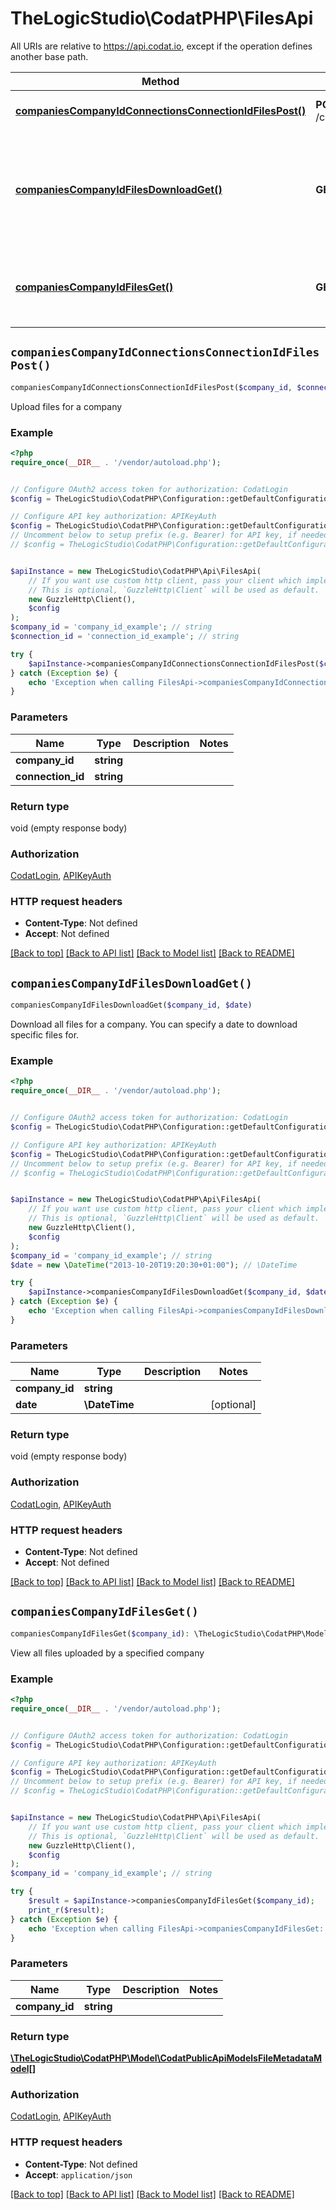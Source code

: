 # TheLogicStudio\CodatPHP\FilesApi

All URIs are relative to https://api.codat.io, except if the operation defines another base path.

| Method | HTTP request | Description |
| ------------- | ------------- | ------------- |
| [**companiesCompanyIdConnectionsConnectionIdFilesPost()**](FilesApi.md#companiesCompanyIdConnectionsConnectionIdFilesPost) | **POST** /companies/{companyId}/connections/{connectionId}/files | Upload files for a company |
| [**companiesCompanyIdFilesDownloadGet()**](FilesApi.md#companiesCompanyIdFilesDownloadGet) | **GET** /companies/{companyId}/files/download | Download all files for a company. You can specify a date to download specific files for. |
| [**companiesCompanyIdFilesGet()**](FilesApi.md#companiesCompanyIdFilesGet) | **GET** /companies/{companyId}/files | View all files uploaded by a specified company |


## `companiesCompanyIdConnectionsConnectionIdFilesPost()`

```php
companiesCompanyIdConnectionsConnectionIdFilesPost($company_id, $connection_id)
```

Upload files for a company

### Example

```php
<?php
require_once(__DIR__ . '/vendor/autoload.php');


// Configure OAuth2 access token for authorization: CodatLogin
$config = TheLogicStudio\CodatPHP\Configuration::getDefaultConfiguration()->setAccessToken('YOUR_ACCESS_TOKEN');

// Configure API key authorization: APIKeyAuth
$config = TheLogicStudio\CodatPHP\Configuration::getDefaultConfiguration()->setApiKey('Authorization', 'YOUR_API_KEY');
// Uncomment below to setup prefix (e.g. Bearer) for API key, if needed
// $config = TheLogicStudio\CodatPHP\Configuration::getDefaultConfiguration()->setApiKeyPrefix('Authorization', 'Bearer');


$apiInstance = new TheLogicStudio\CodatPHP\Api\FilesApi(
    // If you want use custom http client, pass your client which implements `GuzzleHttp\ClientInterface`.
    // This is optional, `GuzzleHttp\Client` will be used as default.
    new GuzzleHttp\Client(),
    $config
);
$company_id = 'company_id_example'; // string
$connection_id = 'connection_id_example'; // string

try {
    $apiInstance->companiesCompanyIdConnectionsConnectionIdFilesPost($company_id, $connection_id);
} catch (Exception $e) {
    echo 'Exception when calling FilesApi->companiesCompanyIdConnectionsConnectionIdFilesPost: ', $e->getMessage(), PHP_EOL;
}
```

### Parameters

| Name | Type | Description  | Notes |
| ------------- | ------------- | ------------- | ------------- |
| **company_id** | **string**|  | |
| **connection_id** | **string**|  | |

### Return type

void (empty response body)

### Authorization

[CodatLogin](../../README.md#CodatLogin), [APIKeyAuth](../../README.md#APIKeyAuth)

### HTTP request headers

- **Content-Type**: Not defined
- **Accept**: Not defined

[[Back to top]](#) [[Back to API list]](../../README.md#endpoints)
[[Back to Model list]](../../README.md#models)
[[Back to README]](../../README.md)

## `companiesCompanyIdFilesDownloadGet()`

```php
companiesCompanyIdFilesDownloadGet($company_id, $date)
```

Download all files for a company. You can specify a date to download specific files for.

### Example

```php
<?php
require_once(__DIR__ . '/vendor/autoload.php');


// Configure OAuth2 access token for authorization: CodatLogin
$config = TheLogicStudio\CodatPHP\Configuration::getDefaultConfiguration()->setAccessToken('YOUR_ACCESS_TOKEN');

// Configure API key authorization: APIKeyAuth
$config = TheLogicStudio\CodatPHP\Configuration::getDefaultConfiguration()->setApiKey('Authorization', 'YOUR_API_KEY');
// Uncomment below to setup prefix (e.g. Bearer) for API key, if needed
// $config = TheLogicStudio\CodatPHP\Configuration::getDefaultConfiguration()->setApiKeyPrefix('Authorization', 'Bearer');


$apiInstance = new TheLogicStudio\CodatPHP\Api\FilesApi(
    // If you want use custom http client, pass your client which implements `GuzzleHttp\ClientInterface`.
    // This is optional, `GuzzleHttp\Client` will be used as default.
    new GuzzleHttp\Client(),
    $config
);
$company_id = 'company_id_example'; // string
$date = new \DateTime("2013-10-20T19:20:30+01:00"); // \DateTime

try {
    $apiInstance->companiesCompanyIdFilesDownloadGet($company_id, $date);
} catch (Exception $e) {
    echo 'Exception when calling FilesApi->companiesCompanyIdFilesDownloadGet: ', $e->getMessage(), PHP_EOL;
}
```

### Parameters

| Name | Type | Description  | Notes |
| ------------- | ------------- | ------------- | ------------- |
| **company_id** | **string**|  | |
| **date** | **\DateTime**|  | [optional] |

### Return type

void (empty response body)

### Authorization

[CodatLogin](../../README.md#CodatLogin), [APIKeyAuth](../../README.md#APIKeyAuth)

### HTTP request headers

- **Content-Type**: Not defined
- **Accept**: Not defined

[[Back to top]](#) [[Back to API list]](../../README.md#endpoints)
[[Back to Model list]](../../README.md#models)
[[Back to README]](../../README.md)

## `companiesCompanyIdFilesGet()`

```php
companiesCompanyIdFilesGet($company_id): \TheLogicStudio\CodatPHP\Model\CodatPublicApiModelsFileMetadataModel[]
```

View all files uploaded by a specified company

### Example

```php
<?php
require_once(__DIR__ . '/vendor/autoload.php');


// Configure OAuth2 access token for authorization: CodatLogin
$config = TheLogicStudio\CodatPHP\Configuration::getDefaultConfiguration()->setAccessToken('YOUR_ACCESS_TOKEN');

// Configure API key authorization: APIKeyAuth
$config = TheLogicStudio\CodatPHP\Configuration::getDefaultConfiguration()->setApiKey('Authorization', 'YOUR_API_KEY');
// Uncomment below to setup prefix (e.g. Bearer) for API key, if needed
// $config = TheLogicStudio\CodatPHP\Configuration::getDefaultConfiguration()->setApiKeyPrefix('Authorization', 'Bearer');


$apiInstance = new TheLogicStudio\CodatPHP\Api\FilesApi(
    // If you want use custom http client, pass your client which implements `GuzzleHttp\ClientInterface`.
    // This is optional, `GuzzleHttp\Client` will be used as default.
    new GuzzleHttp\Client(),
    $config
);
$company_id = 'company_id_example'; // string

try {
    $result = $apiInstance->companiesCompanyIdFilesGet($company_id);
    print_r($result);
} catch (Exception $e) {
    echo 'Exception when calling FilesApi->companiesCompanyIdFilesGet: ', $e->getMessage(), PHP_EOL;
}
```

### Parameters

| Name | Type | Description  | Notes |
| ------------- | ------------- | ------------- | ------------- |
| **company_id** | **string**|  | |

### Return type

[**\TheLogicStudio\CodatPHP\Model\CodatPublicApiModelsFileMetadataModel[]**](../Model/CodatPublicApiModelsFileMetadataModel.md)

### Authorization

[CodatLogin](../../README.md#CodatLogin), [APIKeyAuth](../../README.md#APIKeyAuth)

### HTTP request headers

- **Content-Type**: Not defined
- **Accept**: `application/json`

[[Back to top]](#) [[Back to API list]](../../README.md#endpoints)
[[Back to Model list]](../../README.md#models)
[[Back to README]](../../README.md)
